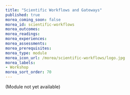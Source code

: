```yaml
---
title: "Scientific Workflows and Gateways"
published: true
morea_coming_soon: false
morea_id: scientific-workflows
morea_outcomes:
morea_readings:
morea_experiences:
morea_assessments:
morea_prerequisites:
morea_type: module
morea_icon_url: /morea/scientific-workflows/logo.jpg
morea_labels:
- Workshop
morea_sort_order: 70
---
```


(Module not yet available)
